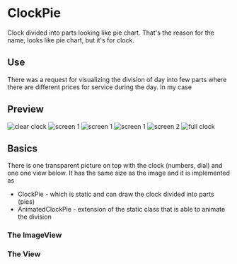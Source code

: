 # ClockPie
Clock divided into parts looking like pie chart. That's the reason for the name, looks like pie chart, but it's for clock.

## Use

There was a request for visualizing the division of day into few parts where there are different prices for service during the day. 
In my case 
## Preview

![clear clock](https://github.com/lukash-lha/clockpie-android/blob/master/Screenshots/Screenshot_2.png)
![screen 1](https://github.com/lukash-lha/clockpie-android/blob/master/Screenshots/Screenshot_3.png)
![screen 1](https://github.com/lukash-lha/clockpie-android/blob/master/Screenshots/Screenshot_4.png)
![screen 1](https://github.com/lukash-lha/clockpie-android/blob/master/Screenshots/Screenshot_5.png)
![screen 2](https://github.com/lukash-lha/clockpie-android/blob/master/Screenshots/Screenshot_6.png)
![full clock](https://github.com/lukash-lha/clockpie-android/blob/master/Screenshots/Screenshot_7.png)

## Basics

There is one transparent picture on top with the clock (numbers, dial) and one one view below. It has the same size as the image and it is implemented as
- ClockPie - which is static and can draw the clock divided into parts (pies)
- AnimatedClockPie - extension of the static class that is able to animate the division

### The ImageView

### The View


